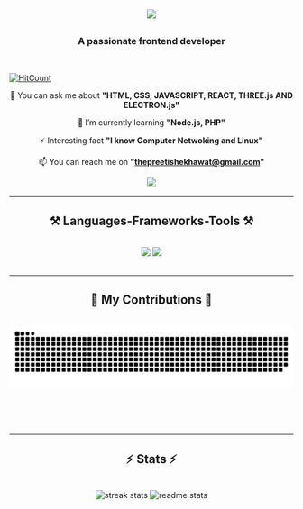 
<h1 align="center">
    <img src="https://readme-typing-svg.herokuapp.com/?font=Righteous&size=35&center=true&vCenter=true&width=500&height=70&duration=4000&lines=Hi+There!+👋;+I'm+Preeti+Shekhawat!;" />
</h1>

<h3 align="center">A passionate frontend developer</h3>

<br/>

[![HitCount](https://hits.dwyl.com/thepreetishekhawat/thepreetishekhawat.svg?style=flat-square)](http://hits.dwyl.com/thepreetishekhawat/thepreetishekhawat)

<div align="center">

💬 You can ask me about **"HTML, CSS, JAVASCRIPT, REACT, THREE.js AND ELECTRON.js"**

🌱 I’m currently learning **"Node.js, PHP"**

⚡ Interesting fact **"I know Computer Netwoking and Linux"**
 
 📫 You can reach me on **"thepreetishekhawat@gmail.com"**


 </div>
 
<div align="center"> 

  <a href="https://www.linkedin.com/in/preeti-shekhawat" target="_blank">
    <img src="https://img.shields.io/badge/LinkedIn-0077B5?style=for-the-badge&logo=linkedin&logoColor=white" target="_blank" />
  </a>

</div>

 <hr/>
 
<h2 align="center">⚒️ Languages-Frameworks-Tools ⚒️</h2>
<br/>
<div align="center">
    <img src="https://skillicons.dev/icons?i=react,bootstrap,html,redux,electron,linux,postman,css,vscode,github,tailwind,git" />
    <img src="https://skillicons.dev/icons?i=javascript,mysql," /><br>
</div>

<br/>
<hr/>

<div align="center">
  <h2>🐍 My Contributions 🐍</h2>
  <br>
  <img alt="snake eating my contributions" src="https://raw.githubusercontent.com/salesp07/salesp07/output/github-contribution-grid-snake.svg" />
  
  <br/><br/><br/>
</div>

<hr/>

<h2 align="center">⚡ Stats ⚡</h2>
<br>
<div align=center>
 <img width=390 src="https://github-readme-stats.vercel.app/api/top-langs?username=thepreetishekhawat&private=true&theme=react&border_radius=10" alt="streak stats"/>

<img  width=390 src="https://github-readme-stats.vercel.app/api?username=thepreetishekhawat&private=true&show_icons=true&theme=react&rank_icon=github&border_radius=10" alt="readme stats" />


</div>
